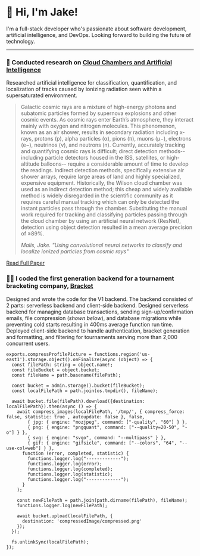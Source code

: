 # 👋 Hi, I'm Jake!

I'm a full-stack developer who's passionate about software development, artificial intelligence, and DevOps. Looking forward to building the future of technology.

<hr/>

### 🔭 Conducted research on [Cloud Chambers and Artificial Intelligence](https://github.com/JakeMalis/Cloud-Chamber)
Researched artificial intelligence for classification, quantification, and localization of tracks caused by ionizing radiation seen within a supersaturated environment.

> Galactic cosmic rays are a mixture of high-energy photons and subatomic particles formed by supernova explosions and other cosmic events. As cosmic rays enter Earth’s atmosphere, they interact mainly with oxygen and nitrogen molecules. This phenomenon, known as an air shower, results in secondary radiation including x-rays, protons (p), alpha particles (α), pions (π), muons (μ−), electrons (e−), neutrinos (ν), and neutrons (n). Currently, accurately tracking and quantifying cosmic rays is difficult; direct detection methods--including particle detectors housed in the ISS, satellites, or high-altitude balloons-- require a considerable amount of time to develop the readings. Indirect detection methods, specifically extensive air shower arrays, require large areas of land and highly specialized, expensive equipment. Historically, the Wilson cloud chamber was used as an indirect detection method; this cheap and widely available method is widely disregarded in the scientific community as it requires careful manual tracking which can only be detected the instant particles pass through the chamber. Substituting the manual work required for tracking and classifying particles passing through the cloud chamber by using an artificial neural network (ResNet), detection using object detection resulted in a mean average precision of ≥89%.
> 
>  _Malis, Jake. "Using convolutional neural networks to classify and localize ionized particles from cosmic rays"_

[Read Full Paper](https://github.com/JakeMalis/CloudChamber/blob/main/cosmic%20rays%2C%20cnns%2C%20cloud%20chamber.pdf)

### 🧑‍💻 I coded the first generation backend for a tournament bracketing company, [Brackot](https://github.com/JakeMalis/brackot)

Designed and wrote the code for the V1 backend. The backend consisted of 2 parts: serverless backend and client-side backend. Designed serverless backend for managing database transactions, sending sign-up/confirmation emails, file compression (_shown below_), and database migrations while preventing cold starts resulting in 400ms average function run time. Deployed client-side backend to handle authentication, bracket generation and formatting, and filtering for tournaments serving more than 2,000 concurrent users.

```
exports.compressProfilePicture = functions.region('us-east1').storage.object().onFinalize(async (object) => {
  const filePath: string = object.name!;
  const fileBucket = object.bucket;
  const fileName = path.basename(filePath);

  const bucket = admin.storage().bucket(fileBucket);
  const localFilePath = path.join(os.tmpdir(), fileName);

  await bucket.file(filePath).download({destination: localFilePath}).then(async () => {
    await compress_images(localFilePath, '/tmp/', { compress_force: false, statistic: true , autoupdate: false }, false,
        { jpg: { engine: "mozjpeg", command: ["-quality", "60"] } },
        { png: { engine: "pngquant", command: ["--quality=20-50", "-o"] } },
        { svg: { engine: "svgo", command: "--multipass" } },
        { gif: { engine: "gifsicle", command: ["--colors", "64", "--use-col=web"] } },
      function (error, completed, statistic) {
        functions.logger.log("-------------");
        functions.logger.log(error);
        functions.logger.log(completed);
        functions.logger.log(statistic);
        functions.logger.log("-------------");
      }
    );

    const newFilePath = path.join(path.dirname(filePath), fileName);
    functions.logger.log(newFilePath);

    await bucket.upload(localFilePath, {
      destination: 'compressedImage/compressed.png'
    });
  });

  fs.unlinkSync(localFilePath);
});
```
